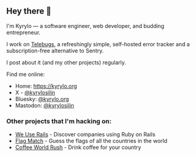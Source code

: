 ## Hey there 👋

I'm Kyrylo — a software engineer, web developer, and budding entrepreneur.

I work on [Telebugs](https://telebugs.com), a refreshingly simple, self-hosted error tracker and a subscription-free alternative to Sentry.

I post about it (and my other projects) regularly.

Find me online:

- Home: https://kyrylo.org
- X - [@kyrylosilin](https://x.com/kyrylosilin)
- Bluesky: [@kyrylo.org](https://bsky.app/profile/kyrylo.org)
- Mastodon: [@kyrylosilin](https://mastodon.social/@kyrylosilin)

### Other projects that I'm hacking on:

- [We Use Rails](https://weuserails.com) - Discover companies using Ruby on Rails
- [Flag Match](https://flagmatch.com) - Guess the flags of all the countries in the world
- [Coffee World Rush](https://coffeeworldrush.com) - Drink coffee for your country

